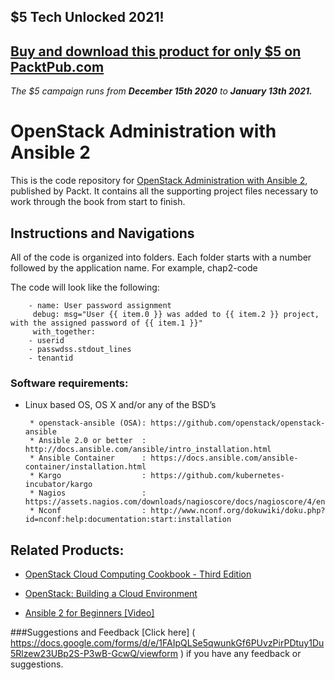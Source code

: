 ## $5 Tech Unlocked 2021!
[Buy and download this product for only $5 on PacktPub.com](https://www.packtpub.com/)
-----
*The $5 campaign         runs from __December 15th 2020__ to __January 13th 2021.__*

# OpenStack Administration with Ansible 2
This is the code repository for [OpenStack Administration with Ansible 2](https://www.packtpub.com/virtualization-and-cloud/openstack-administration-ansible-2-second-edition?utm_source=github&utm_medium=repository&utm_content=9781787121638), published by Packt. It contains all the supporting project files necessary to work through the book from start to finish.
## Instructions and Navigations
All of the code is organized into folders. Each folder starts with a number followed by the application name. For example, chap2-code

The code will look like the following:
       
        - name: User password assignment 
         debug: msg="User {{ item.0 }} was added to {{ item.2 }} project, with the assigned password of {{ item.1 }}" 
         with_together: 
        - userid 
        - passwdss.stdout_lines 
        - tenantid 

### Software requirements:

* Linux based OS, OS X and/or any of the BSD’s
       
       * openstack-ansible (OSA): https://github.com/openstack/openstack-ansible
       * Ansible 2.0 or better  : http://docs.ansible.com/ansible/intro_installation.html
       * Ansible Container      : https://docs.ansible.com/ansible-container/installation.html
       * Kargo                  : https://github.com/kubernetes-incubator/kargo
       * Nagios                 : https://assets.nagios.com/downloads/nagioscore/docs/nagioscore/4/en/quickstart.html
       * Nconf                  : http://www.nconf.org/dokuwiki/doku.php?id=nconf:help:documentation:start:installation
       
## Related Products:

* [OpenStack Cloud Computing Cookbook - Third Edition]( https://www.packtpub.com/virtualization-and-cloud/openstack-cloud-computing-cookbook-third-edition?utm_source=github&utm_medium=repository&utm_content=9781782174783 )

* [OpenStack: Building a Cloud Environment]( https://www.packtpub.com/virtualization-and-cloud/openstack-building-cloud-environment?utm_source=github&utm_medium=repository&utm_content=9781787123182 )

* [Ansible 2 for Beginners [Video]]( https://www.packtpub.com/networking-and-servers/ansible-2-beginners-video?utm_source=github&utm_medium=repository&utm_content=9781786465719 )

###Suggestions and Feedback
[Click here] ( https://docs.google.com/forms/d/e/1FAIpQLSe5qwunkGf6PUvzPirPDtuy1Du5Rlzew23UBp2S-P3wB-GcwQ/viewform ) if you have any feedback or suggestions.
